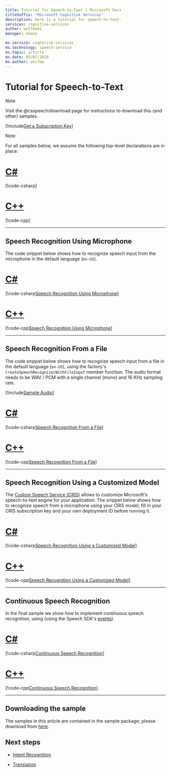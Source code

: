 ```yaml
---
title: Tutorial for Speech-to-Text | Microsoft Docs
titleSuffix: "Microsoft Cognitive Services"
description: Here is a tutorial for speech-to-text.
services: cognitive-services
author: wolfma61
manager: onano

ms.service: cognitive-services
ms.technology: speech-service
ms.topic: article
ms.date: 05/07/2018
ms.author: wolfma
---
```


# Tutorial for Speech-to-Text 

> [!NOTE]
> Visit the @csspeech/download page for instructions to download this (and other) samples.

[!include[Get a Subscription Key](../includes/get-subscription-key.md)]

> [!NOTE]
> For all samples below, we assume the following top-level declarations are in place:
>
> # [C#](#tab/csharp)
>
> [!code-csharp[](../code/speech_recognition_samples.cs#toplevel)]
>
> # [C++](#tab/cpp)
>
> [!code-cpp[](../code/speech_recognition_samples.cpp#toplevel)]
>
> - - -

## Speech Recognition Using Microphone

The code snippet below shows how to recognize speech input from the microphone in the default language (`en-US`).

# [C#](#tab/csharp)

[!code-csharp[Speech Recognition Using Microphone](../code/speech_recognition_samples.cs#recognitionWithMicrophone)]

# [C++](#tab/cpp)

[!code-cpp[Speech Recognition Using Microphone](../code/speech_recognition_samples.cpp#SpeechRecognitionWithMicrophone)]

- - -

## Speech Recognition From a File

The code snippet below shows how to recognize speech input from a file in the default language (`en-US`),
using the factory's `CreateSpeechRecognizerWithFileInput` member function.
The audio format needs to be WAV / PCM with a single channel (mono) and 16 KHz sampling rate.

[!include[Sample Audio](../includes/sample-audio.md)]

# [C#](#tab/csharp)

[!code-csharp[Speech Recognition From a File](../code/speech_recognition_samples.cs?name=recognitionFromFile)]

# [C++](#tab/cpp)

[!code-cpp[Speech Recognition From a File](../code/speech_recognition_samples.cpp?name=SpeechRecognitionWithFile)]

- - -

## Speech Recognition Using a Customized Model

The [Custom Speech Service (CRIS)](https://www.cris.ai/) allows to customize Microsoft's speech-to-text engine for your application.
The snippet below shows how to recognize speech from a microphone using your CRIS model;
fill in your CRIS subscription key and your own deployment ID before running it.

# [C#](#tab/csharp)

[!code-csharp[Speech Recognition Using a Customized Model](../code/speech_recognition_samples.cs#recognitionCustomized)]

# [C++](#tab/cpp)

[!code-cpp[Speech Recognition Using a Customized Model](../code/speech_recognition_samples.cpp#SpeechRecognitionUsingCustomizedModel)]

- - -

## Continuous Speech Recognition

In the final sample we show how to implement continuous speech recognition, using (using the Speech SDK's [events](../concepts/events-results.md)).

# [C#](#tab/csharp)

[!code-csharp[Continuous Speech Recognition](../code/speech_recognition_samples.cs#recognitionContinuous)]

# [C++](#tab/cpp)

[!code-cpp[Continuous Speech Recognition](../code/speech_recognition_samples.cpp#SpeechContinuousRecognitionUsingEvents)]

- - -

## Downloading the sample

The samples in this article are contained in the sample package; please download from [here](https://aka.ms/csspeech/winsample).

## Next steps

- [Intent Recognition](./intent.md)

- [Translation](./translation.md)
